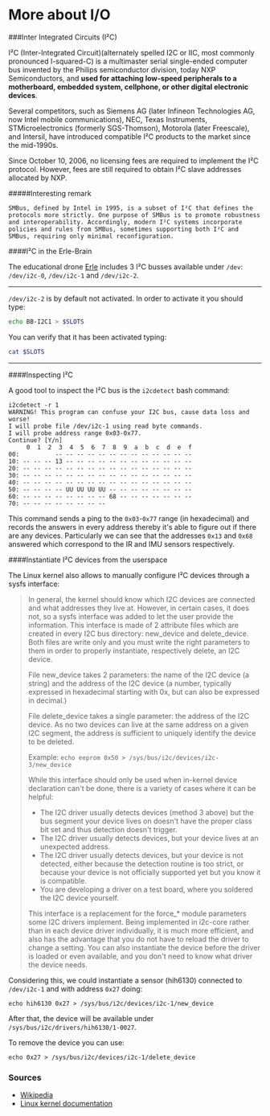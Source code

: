 # More about I/O

###Inter Integrated Circuits (I²C)

I²C (Inter-Integrated Circuit)(alternately spelled I2C or IIC, most commonly pronounced I-squared-C) is a multimaster serial single-ended computer bus invented by the Philips semiconductor division, today NXP Semiconductors, and **used for attaching low-speed peripherals to a motherboard, embedded system, cellphone, or other digital electronic devices**.

Several competitors, such as Siemens AG (later Infineon Technologies AG, now Intel mobile communications), NEC, Texas Instruments, STMicroelectronics (formerly SGS-Thomson), Motorola (later Freescale), and Intersil, have introduced compatible I²C products to the market since the mid-1990s.

Since October 10, 2006, no licensing fees are required to implement the I²C protocol. However, fees are still required to obtain I²C slave addresses allocated by NXP.

#####Interesting remark
```
SMBus, defined by Intel in 1995, is a subset of I²C that defines the protocols more strictly. One purpose of SMBus is to promote robustness and interoperability. Accordingly, modern I²C systems incorporate policies and rules from SMBus, sometimes supporting both I²C and SMBus, requiring only minimal reconfiguration.
```

####I²C in the Erle-Brain

The educational drone [Erle](http://erlerobotics.com) includes 3 I²C busses available under `/dev`: `/dev/i2c-0`, `/dev/i2c-1` and `/dev/i2c-2`.

----

`/dev/i2c-2` is by default not activated. In order to activate it you should type:

``` bash
echo BB-I2C1 > $SLOTS
```

You can verify that it has been activated typing:
``` bash
cat $SLOTS
```
---

####Inspecting I²C

A good tool to inspect the I²C bus is the `i2cdetect` bash command:
```
i2cdetect -r 1
WARNING! This program can confuse your I2C bus, cause data loss and worse!
I will probe file /dev/i2c-1 using read byte commands.
I will probe address range 0x03-0x77.
Continue? [Y/n]
     0  1  2  3  4  5  6  7  8  9  a  b  c  d  e  f
00:          -- -- -- -- -- -- -- -- -- -- -- -- --
10: -- -- -- 13 -- -- -- -- -- -- -- -- -- -- -- --
20: -- -- -- -- -- -- -- -- -- -- -- -- -- -- -- --
30: -- -- -- -- -- -- -- -- -- -- -- -- -- -- -- --
40: -- -- -- -- -- -- -- -- -- -- -- -- -- -- -- --
50: -- -- -- -- UU UU UU UU -- -- -- -- -- -- -- --
60: -- -- -- -- -- -- -- -- 68 -- -- -- -- -- -- --
70: -- -- -- -- -- -- -- --

```

This command sends a ping to the `0x03`-`0x77` range (in hexadecimal) and records the answers in every address thereby it's able to figure out if there are any devices. Particularly we can see that the addresses `0x13` and `0x68` answered which correspond to the IR and IMU sensors respectively.

####Instantiate I²C devices from the userspace


The Linux kernel also allows to manually configure I²C devices through a sysfs interface:

> In general, the kernel should know which I2C devices are connected and
> what addresses they live at. However, in certain cases, it does not, so a
> sysfs interface was added to let the user provide the information. This
> interface is made of 2 attribute files which are created in every I2C bus
> directory: new_device and delete_device. Both files are write only and you
> must write the right parameters to them in order to properly instantiate,
> respectively delete, an I2C device.
>
> File new_device takes 2 parameters: the name of the I2C device (a string)
> and the address of the I2C device (a number, typically expressed in
> hexadecimal starting with 0x, but can also be expressed in decimal.)
>
> File delete_device takes a single parameter: the address of the I2C
> device. As no two devices can live at the same address on a given I2C
> segment, the address is sufficient to uniquely identify the device to be
> deleted.
>
> Example:
> ```echo eeprom 0x50 > /sys/bus/i2c/devices/i2c-3/new_device```
>
> While this interface should only be used when in-kernel device declaration
> can't be done, there is a variety of cases where it can be helpful:
> * The I2C driver usually detects devices (method 3 above) but the bus
>   segment your device lives on doesn't have the proper class bit set and
>   thus detection doesn't trigger.
> * The I2C driver usually detects devices, but your device lives at an
>   unexpected address.
> * The I2C driver usually detects devices, but your device is not detected,
>   either because the detection routine is too strict, or because your
>   device is not officially supported yet but you know it is compatible.
> * You are developing a driver on a test board, where you soldered the I2C
>   device yourself.
>
> This interface is a replacement for the force_* module parameters some I2C
> drivers implement. Being implemented in i2c-core rather than in each
> device driver individually, it is much more efficient, and also has the
> advantage that you do not have to reload the driver to change a setting.
> You can also instantiate the device before the driver is loaded or even
> available, and you don't need to know what driver the device needs.


Considering this, we could instantiate a sensor (hih6130) connected to `/dev/i2c-1` and with address `0x27` doing:

```
echo hih6130 0x27 > /sys/bus/i2c/devices/i2c-1/new_device
```

After that, the device will be available under `/sys/bus/i2c/drivers/hih6130/1-0027`.

To remove the device you can use:
```
echo 0x27 > /sys/bus/i2c/devices/i2c-1/delete_device
```

### Sources

- [Wikipedia](http://en.wikipedia.org/wiki/I%C2%B2C)
- [Linux kernel documentation](http://lxr.free-electrons.com/source/Documentation/i2c/instantiating-devices)
